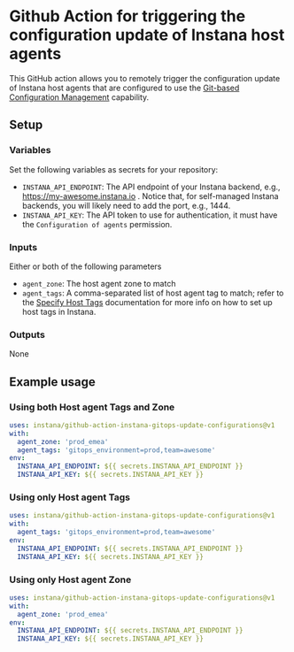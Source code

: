 # Github Action for triggering the configuration update of Instana host agents

This GitHub action allows you to remotely trigger the configuration update of Instana host agents that are configured to use the [Git-based Configuration Management](https://www.instana.com/docs/setup_and_manage/host_agent/configuration/git_ops) capability.

## Setup

### Variables

Set the following variables as secrets for your repository:

- `INSTANA_API_ENDPOINT`: The API endpoint of your Instana backend, e.g., https://my-awesome.instana.io . Notice that, for self-managed Instana backends, you will likely need to add the port, e.g., 1444.
- `INSTANA_API_KEY`: The API token to use for authentication, it must have the `Configuration of agents` permission.

### Inputs

Either or both of the following parameters

- `agent_zone`: The host agent zone to match
- `agent_tags`: A comma-separated list of host agent tag to match; refer to the [Specify Host Tags](https://www.instana.com/docs/setup_and_manage/host_agent/configuration#specify-host-tags) documentation for more info on how to set up host tags in Instana.

### Outputs

None

## Example usage

### Using both Host agent Tags and Zone

```yaml
uses: instana/github-action-instana-gitops-update-configurations@v1
with:
  agent_zone: 'prod_emea'
  agent_tags: 'gitops_environment=prod,team=awesome'
env:
  INSTANA_API_ENDPOINT: ${{ secrets.INSTANA_API_ENDPOINT }}
  INSTANA_API_KEY: ${{ secrets.INSTANA_API_KEY }}
```

### Using only Host agent Tags

```yaml
uses: instana/github-action-instana-gitops-update-configurations@v1
with:
  agent_tags: 'gitops_environment=prod,team=awesome'
env:
  INSTANA_API_ENDPOINT: ${{ secrets.INSTANA_API_ENDPOINT }}
  INSTANA_API_KEY: ${{ secrets.INSTANA_API_KEY }}
```

### Using only Host agent Zone

```yaml
uses: instana/github-action-instana-gitops-update-configurations@v1
with:
  agent_zone: 'prod_emea'
env:
  INSTANA_API_ENDPOINT: ${{ secrets.INSTANA_API_ENDPOINT }}
  INSTANA_API_KEY: ${{ secrets.INSTANA_API_KEY }}
```

